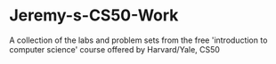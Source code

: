 # Jeremy-s-CS50-Work
A collection of the labs and problem sets from the free 'introduction to computer science' course offered by Harvard/Yale, CS50
